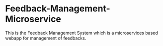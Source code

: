 # Feedback-Management-Microservice
This is the Feedback Management System which is a microservices based webapp for management of feedbacks.
